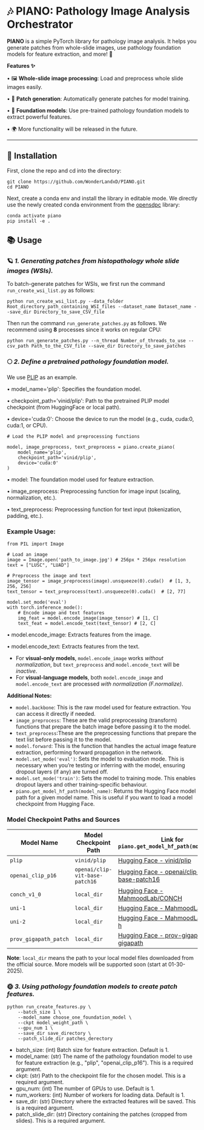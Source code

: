 # 🎶 PIANO: Pathology Image Analysis Orchestrator 

**PIANO** is a simple PyTorch library for pathology image analysis. It helps you generate patches from whole-slide images, use pathology foundation models for feature extraction, and more! 🚀

**Features ✨**

•	🖼️ **Whole-slide image processing**: Load and preprocess whole slide images easily.

•	🧩 **Patch generation**: Automatically generate patches for model training.

•	🧠 **Foundation models**: Use pre-trained pathology foundation models to extract powerful features.

•	🌍 More functionality will be released in the future.

---------

## 🎈 Installation

First, clone the repo and cd into the directory:

```
git clone https://github.com/WonderLandxD/PIANO.git
cd PIANO
```

Next, create a conda env and install the library in editable mode. We directly use the newly created conda environment from the [opensdpc](https://github.com/WonderLandxD/opensdpc/tree/main) library:
```
conda activate piano
pip install -e .
```

## 📚 Usage

### 🪐 *1. Generating patches from histopathology whole slide images (WSIs).*
To batch-generate patches for WSIs, we first run the command `run_create_wsi_list.py` as follows:

```
python run_create_wsi_list.py --data_folder Root_directory_path_containing_WSI_files --dataset_name Dataset_name --save_dir Directory_to_save_CSV_file
```

Then run the command `run_generate_patches.py` as follows. We recommend using **8** processes since it works on regular CPU:

```
python run_generate_patches.py --n_thread Number_of_threads_to_use --csv_path Path_to_the_CSV_file --save_dir Directory_to_save_patches
```

### 🌕 *2. Define a pretrained pathology foundation model.*

We use [PLIP](https://www.nature.com/articles/s41591-023-02504-3) as an example.

•	model_name='plip': Specifies the foundation model.

•	checkpoint_path='vinid/plip': Path to the pretrained PLIP model checkpoint (from HuggingFace or local path).

•	device='cuda:0': Choose the device to run the model (e.g., cuda, cuda:0, cuda:1, or CPU).

```
# Load the PLIP model and preprocessing functions

model, image_preprocess, text_preprocess = piano.create_piano(
    model_name='plip', 
    checkpoint_path='vinid/plip', 
    device='cuda:0'
)
```

•	model: The foundation model used for feature extraction.

•	image_preprocess: Preprocessing function for image input (scaling, normalization, etc.).

•	text_preprocess: Preprocessing function for text input (tokenization, padding, etc.).

### Example Usage:

```
from PIL import Image

# Load an image
image = Image.open('path_to_image.jpg') # 256px * 256px resolution
text = ["LUSC", "LUAD"]

# Preprocess the image and text
image_tensor = image_preprocess(image).unsqueeze(0).cuda()  # [1, 3, 256, 256]
text_tensor = text_preprocess(text).unsqueeze(0).cuda()  # [2, 77]

model.set_mode('eval')
with torch.inference_mode():
    # Encode image and text features
    img_feat = model.encode_image(image_tensor) # [1, C]
    text_feat = model.encode_text(text_tensor) # [2, C]
```

•	model.encode_image: Extracts features from the image.

•	model.encode_text: Extracts features from the text.

  - For **visual-only models**, `model.encode_image` works *without normalization*, but `text_preprocess` and `model.encode_text` will be *inactive*.
  - For **visual-language models**, both `model.encode_image` and `model.encode_text` are processed *with normalization (F.normalize)*.

**Additional Notes:**

- `model.backbone`: This is the raw model used for feature extraction. You can access it directly if needed.
- `image_preprocess`: These are the valid preprocessing (transform) functions that prepare the batch image before passing it to the model.
- `text_preprocess`:These are the preprocessing functions that prepare the text list before passing it to the model.
- `model.forward`: This is the function that handles the actual image feature extraction, performing forward propagation in the network.
- `model.set_mode('eval')`: Sets the model to evaluation mode. This is necessary when you’re testing or inferring with the model, ensuring dropout layers (if any) are turned off.
- `model.set_mode('train')`: Sets the model to training mode. This enables dropout layers and other training-specific behaviour.
- `piano.get_model_hf_path(model_name)`: Returns the Hugging Face model path for a given model name. This is useful if you want to load a model checkpoint from Hugging Face.

### Model Checkpoint Paths and Sources
| **Model Name**           | **Model Checkpoint Path**          | **Link for `piano.get_model_hf_path(model_name)`**                             |
|--------------------------|------------------------------------|-----------------------------------------------------------------------------------|
| `plip`                   | `vinid/plip`                       | [Hugging Face - vinid/plip](https://huggingface.co/vinid/plip)                    |
| `openai_clip_p16`        | `openai/clip-vit-base-patch16`     | [Hugging Face - openai/clip-vit-base-patch16](https://huggingface.co/openai/clip-vit-base-patch16) |
| `conch_v1_0`             | `local_dir`                        | [Hugging Face - MahmoodLab/CONCH](https://huggingface.co/MahmoodLab/CONCH) |
| `uni-1`                  | `local_dir`                        | [Hugging Face - MahmoodLab/UNI](https://huggingface.co/MahmoodLab/UNI) |
| `uni-2`                  | `local_dir`                        | [Hugging Face - MahmoodLab/UNI2-h](https://huggingface.co/MahmoodLab/UNI2-h) |
| `prov_gigapath_patch`    | `local_dir`                        | [Hugging Face - prov-gigapath/prov-gigapath](https://huggingface.co/prov-gigapath/prov-gigapath) |

**Note**: `local_dir` means the path to your local model files downloaded from the official source. More models will be supported soon (start at 01-30-2025).

### 🌞 *3. Using pathology foundation models to create patch features.*

```
python run_create_features.py \
    --batch_size 1 \
    --model_name choose_one_foundation_model \
    --ckpt model_weight_path \
    --gpu_num 1 \
    --save_dir save_directory \
    --patch_slide_dir patches_derectory
```

- batch_size: (int) Batch size for feature extraction. Default is 1.
- model_name: (str) The name of the pathology foundation model to use for feature extraction (e.g., "plip", "openai_clip_p16"). This is a required argument.
- ckpt: (str) Path to the checkpoint file for the chosen model. This is a required argument.
- gpu_num: (int) The number of GPUs to use. Default is 1.
- num_workers: (int) Number of workers for loading data. Default is 1.
- save_dir: (str) Directory where the extracted features will be saved. This is a required argument.
- patch_slide_dir: (str) Directory containing the patches (cropped from slides). This is a required argument.




